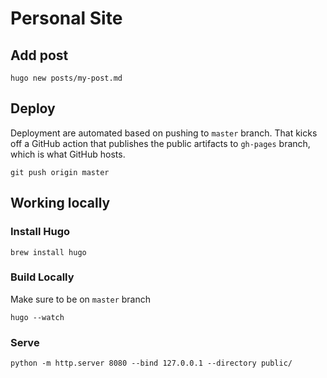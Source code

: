 # Personal Site

## Add post

```
hugo new posts/my-post.md
```

## Deploy

Deployment are automated based on pushing to `master` branch. That kicks off a GitHub action that publishes the public artifacts to `gh-pages` branch, which is what GitHub hosts.

```
git push origin master
```

## Working locally

### Install Hugo

```
brew install hugo
```

### Build Locally 

Make sure to be on `master` branch

```
hugo --watch
```

### Serve

```
python -m http.server 8080 --bind 127.0.0.1 --directory public/
```

